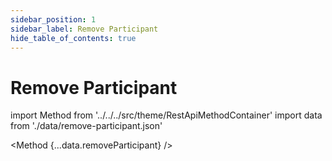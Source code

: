 ```yaml
---
sidebar_position: 1
sidebar_label: Remove Participant
hide_table_of_contents: true
---
```


# Remove Participant

import Method from '../../../src/theme/RestApiMethodContainer'
import data from './data/remove-participant.json'

<Method
{...data.removeParticipant}
/>
